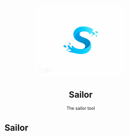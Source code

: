 


<p align="center">
  <img src="sailorlogo_auto_x2.jpg" width="300", alt="style.css">
  <h1 align="center">Sailor</h1>
  <p align="center">The sailor tool</p>
</p>



# Sailor
